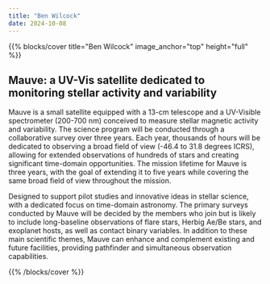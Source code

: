 ```yaml
---
title: "Ben Wilcock"
date: 2024-10-08
---
```


{{% blocks/cover title="Ben Wilcock" image_anchor="top" height="full" %}}

## Mauve: a UV-Vis satellite dedicated to monitoring stellar activity and variability

Mauve is a small satellite equipped with a 13-cm telescope and a UV-Visible spectrometer (200-700 nm) conceived to measure stellar magnetic activity and variability. The science program will be conducted through a collaborative survey over three years. Each year, thousands of hours will be dedicated to observing a broad field of view (-46.4 to 31.8 degrees ICRS), allowing for extended observations of hundreds of stars and creating significant time-domain opportunities. The mission lifetime for Mauve is three years, with the goal of extending it to five years while covering the same broad field of view throughout the mission.

Designed to support pilot studies and innovative ideas in stellar science, with a dedicated focus on time-domain astronomy. The primary surveys conducted by Mauve will be decided by the members who join but is likely to include long-baseline observations of flare stars, Herbig Ae/Be stars, and exoplanet hosts, as well as contact binary variables. In addition to these main scientific themes, Mauve can enhance and complement existing and future facilities, providing pathfinder and simultaneous observation capabilities.


{{% /blocks/cover %}}
                    